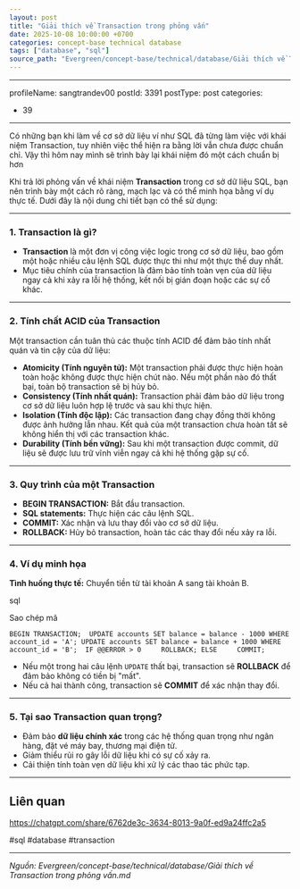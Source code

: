 ```yaml
---
layout: post
title: "Giải thích về Transaction trong phỏng vấn"
date: 2025-10-08 10:00:00 +0700
categories: concept-base technical database
tags: ["database", "sql"]
source_path: "Evergreen/concept-base/technical/database/Giải thích về Transaction trong phỏng vấn.md"
---
```

---
profileName: sangtrandev00
postId: 3391
postType: post
categories:
  - 39
---

Có những bạn khi làm về cơ sở dữ liệu ví như SQL đã từng làm việc với khái niệm Transaction, tuy nhiên việc thể hiện ra bằng lời vẫn chưa được chuẩn chỉ. Vậy thì hôm nay mình sẽ trình bày lại khái niệm đó một cách chuẩn bị hơn 

Khi trả lời phỏng vấn về khái niệm **Transaction** trong cơ sở dữ liệu SQL, bạn nên trình bày một cách rõ ràng, mạch lạc và có thể minh họa bằng ví dụ thực tế. Dưới đây là nội dung chi tiết bạn có thể sử dụng:

---

### **1. Transaction là gì?**

- **Transaction** là một đơn vị công việc logic trong cơ sở dữ liệu, bao gồm một hoặc nhiều câu lệnh SQL được thực thi như một thực thể duy nhất.
- Mục tiêu chính của transaction là đảm bảo tính toàn vẹn của dữ liệu ngay cả khi xảy ra lỗi hệ thống, kết nối bị gián đoạn hoặc các sự cố khác.

---

### **2. Tính chất ACID của Transaction**

Một transaction cần tuân thủ các thuộc tính ACID để đảm bảo tính nhất quán và tin cậy của dữ liệu:

- **Atomicity (Tính nguyên tử):** Một transaction phải được thực hiện hoàn toàn hoặc không được thực hiện chút nào. Nếu một phần nào đó thất bại, toàn bộ transaction sẽ bị hủy bỏ.
- **Consistency (Tính nhất quán):** Transaction phải đảm bảo dữ liệu trong cơ sở dữ liệu luôn hợp lệ trước và sau khi thực hiện.
- **Isolation (Tính độc lập):** Các transaction đang chạy đồng thời không được ảnh hưởng lẫn nhau. Kết quả của một transaction chưa hoàn tất sẽ không hiển thị với các transaction khác.
- **Durability (Tính bền vững):** Sau khi một transaction được commit, dữ liệu sẽ được lưu trữ vĩnh viễn ngay cả khi hệ thống gặp sự cố.

---

### **3. Quy trình của một Transaction**

- **BEGIN TRANSACTION:** Bắt đầu transaction.
- **SQL statements:** Thực hiện các câu lệnh SQL.
- **COMMIT:** Xác nhận và lưu thay đổi vào cơ sở dữ liệu.
- **ROLLBACK:** Hủy bỏ transaction, hoàn tác các thay đổi nếu xảy ra lỗi.

---

### **4. Ví dụ minh họa**

**Tình huống thực tế:** Chuyển tiền từ tài khoản A sang tài khoản B.

sql

Sao chép mã

`BEGIN TRANSACTION;  UPDATE accounts SET balance = balance - 1000 WHERE account_id = 'A'; UPDATE accounts SET balance = balance + 1000 WHERE account_id = 'B';  IF @@ERROR > 0     ROLLBACK; ELSE     COMMIT;`

- Nếu một trong hai câu lệnh `UPDATE` thất bại, transaction sẽ **ROLLBACK** để đảm bảo không có tiền bị "mất".
- Nếu cả hai thành công, transaction sẽ **COMMIT** để xác nhận thay đổi.

---

### **5. Tại sao Transaction quan trọng?**

- Đảm bảo **dữ liệu chính xác** trong các hệ thống quan trọng như ngân hàng, đặt vé máy bay, thương mại điện tử.
- Giảm thiểu rủi ro gây lỗi dữ liệu khi có sự cố xảy ra.
- Cải thiện tính toàn vẹn dữ liệu khi xử lý các thao tác phức tạp.

---
## Liên quan

https://chatgpt.com/share/6762de3c-3634-8013-9a0f-ed9a24ffc2a5


#sql #database #transaction

---
*Nguồn: Evergreen/concept-base/technical/database/Giải thích về Transaction trong phỏng vấn.md*